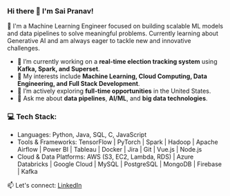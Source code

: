 ### Hi there 👋 I'm Sai Pranav!

🚀 I'm a Machine Learning Engineer focused on building scalable ML models and data pipelines to solve meaningful problems. Currently learning about Generative AI and am always eager to tackle new and innovative challenges.

- 🌱 I’m currently working on a **real-time election tracking system** using **Kafka, Spark, and Superset**.
- 🤔 My interests include **Machine Learning, Cloud Computing, Data Engineering, and Full Stack Development**.
- 🔭 I’m actively exploring **full-time opportunities** in the United States.
- 💬 Ask me about **data pipelines**, **AI/ML**, and **big data technologies**.

### 💻 Tech Stack:
- Languages: Python, Java, SQL, C, JavaScript
- Tools & Frameworks: TensorFlow | PyTorch | Spark | Hadoop | Apache Airflow | Power BI | Tableau | Docker | Jira | Git | Vue.js | Node.js
- Cloud & Data Platforms: AWS (S3, EC2, Lambda, RDS) | Azure Databricks | Google Cloud | MySQL | PostgreSQL | MongoDB | Firebase | Kafka

📫 Let's connect: [LinkedIn](https://linkedin.com/in/sptavva)
